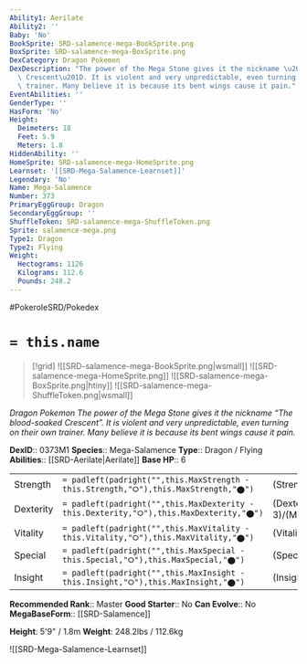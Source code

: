 ```yaml
---
Ability1: Aerilate
Ability2: ''
Baby: 'No'
BookSprite: SRD-salamence-mega-BookSprite.png
BoxSprite: SRD-salamence-mega-BoxSprite.png
DexCategory: Dragon Pokemon
DexDescription: "The power of the Mega Stone gives it the nickname \u201CThe blood-soaked\
  \ Crescent\u201D. It is violent and very unpredictable, even turning on their own\
  \ trainer. Many believe it is because its bent wings cause it pain."
EventAbilities: ''
GenderType: ''
HasForm: 'No'
Height:
  Deimeters: 18
  Feet: 5.9
  Meters: 1.8
HiddenAbility: ''
HomeSprite: SRD-salamence-mega-HomeSprite.png
Learnset: '[[SRD-Mega-Salamence-Learnset]]'
Legendary: 'No'
Name: Mega-Salamence
Number: 373
PrimaryEggGroup: Dragon
SecondaryEggGroup: ''
ShuffleToken: SRD-salamence-mega-ShuffleToken.png
Sprite: salamence-mega.png
Type1: Dragon
Type2: Flying
Weight:
  Hectograms: 1126
  Kilograms: 112.6
  Pounds: 248.2
---
```


#PokeroleSRD/Pokedex

# `= this.name`

> [!grid]
> ![[SRD-salamence-mega-BookSprite.png|wsmall]]
> ![[SRD-salamence-mega-HomeSprite.png]]
> ![[SRD-salamence-mega-BoxSprite.png|htiny]]
> ![[SRD-salamence-mega-ShuffleToken.png|wsmall]]


*Dragon Pokemon*
*The power of the Mega Stone gives it the nickname “The blood-soaked Crescent”. It is violent and very unpredictable, even turning on their own trainer. Many believe it is because its bent wings cause it pain.*

**DexID**:: 0373M1
**Species**:: Mega-Salamence
**Type**:: Dragon / Flying
**Abilities**:: [[SRD-Aerilate|Aerilate]]
**Base HP**:: 6

|           |                                                                                        |                                          |
| --------- | -------------------------------------------------------------------------------------- | ---------------------------------------- |
| Strength  | `= padleft(padright("",this.MaxStrength - this.Strength,"⭘"),this.MaxStrength,"⬤")`    | (Strength::4)/(MaxStrength::8)   |
| Dexterity | `= padleft(padright("",this.MaxDexterity - this.Dexterity,"⭘"),this.MaxDexterity,"⬤")` | (Dexterity:: 3)/(MaxDexterity::7) |
| Vitality  | `= padleft(padright("",this.MaxVitality - this.Vitality,"⭘"),this.MaxVitality,"⬤")`    | (Vitality::3)/(MaxVitality::7)   |
| Special   | `= padleft(padright("",this.MaxSpecial - this.Special,"⭘"),this.MaxSpecial,"⬤")`       | (Special::3)/(MaxSpecial::7)     |
| Insight   | `= padleft(padright("",this.MaxInsight - this.Insight,"⭘"),this.MaxInsight,"⬤")`       | (Insight::2)/(MaxInsight::5)     |


**Recommended Rank**:: Master
**Good Starter**:: No
**Can Evolve**:: No
**MegaBaseForm**:: [[SRD-Salamence]]

**Height**: 5'9" / 1.8m
**Weight**: 248.2lbs / 112.6kg

![[SRD-Mega-Salamence-Learnset]]